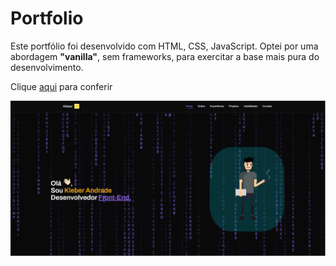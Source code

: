 # Portfolio
Este portfólio foi desenvolvido com HTML, CSS, JavaScript. Optei por uma abordagem **"vanilla"**, sem frameworks, para exercitar a base mais pura do desenvolvimento.

Clique [aqui](https://kleber-a.com.br) para conferir

![image](./assets/image/home.png)
